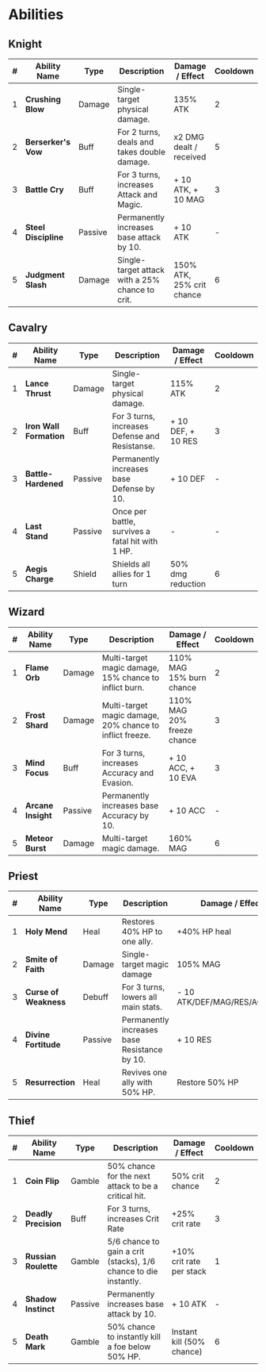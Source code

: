 # Abilities

## Knight

|  #  | Ability Name         | Type    | Description                                     | Damage / Effect           | Cooldown |
| :-: | -------------------- | ------- | ----------------------------------------------- | ------------------------- | -------- |
|  1  | **Crushing Blow**    | Damage  | Single-target physical damage.                  | 135% ATK                  | 2        |
|  2  | **Berserker's Vow**  | Buff    | For 2 turns, deals and takes double damage.     | x2 DMG dealt / received   | 5        |
|  3  | **Battle Cry**       | Buff    | For 3 turns, increases Attack and Magic.        | + 10 ATK, + 10 MAG        | 3        |
|  4  | **Steel Discipline** | Passive | Permanently increases base attack by 10.        | + 10 ATK                  | -        |
|  5  | **Judgment Slash**   | Damage  | Single-target attack with a 25% chance to crit. | 150% ATK, 25% crit chance | 6        |

## Cavalry

|  #  | Ability Name            | Type    | Description                                      | Damage / Effect     | Cooldown |
| :-: | ----------------------- | ------- | ------------------------------------------------ | ------------------- | -------- |
|  1  | **Lance Thrust**        | Damage  | Single-target physical damage.                   | 115% ATK            | 2        |
|  2  | **Iron Wall Formation** | Buff    | For 3 turns, increases Defense and Resistanse.   | + 10 DEF, + 10 RES  | 3        |
|  3  | **Battle-Hardened**     | Passive | Permanently increases base Defense by 10.        | + 10 DEF            | -        |
|  4  | **Last Stand**          | Passive | Once per battle, survives a fatal hit with 1 HP. | -                   | -        |
|  5  | **Aegis Charge**        | Shield  | Shields all allies for 1 turn                    | 50% dmg reduction   | 6        |

## Wizard

|  #  | Ability Name       | Type    | Description                                              | Damage / Effect            | Cooldown |
| :-: | ------------------ | ------- | -------------------------------------------------------- | -------------------------- | -------- |
|  1  | **Flame Orb**      | Damage  | Multi-target magic damage, 15% chance to inflict burn.   | 110% MAG 15% burn chance   | 2        |
|  2  | **Frost Shard**    | Damage  | Multi-target magic damage, 20% chance to inflict freeze. | 110% MAG 20% freeze chance | 3        |
|  3  | **Mind Focus**     | Buff    | For 3 turns, increases Accuracy and Evasion.             | + 10 ACC, + 10 EVA         | 3        |
|  4  | **Arcane Insight** | Passive | Permanently increases base Accuracy by 10.               | + 10 ACC                   | -        |
|  5  | **Meteor Burst**   | Damage  | Multi-target magic damage.                               | 160% MAG                   | 6        |

## Priest

|  #  | Ability Name          | Type         | Description                                  | Damage / Effect              | Cooldown |
| :-: | --------------------- | ------------ | -------------------------------------------- | ---------------------------- | -------- |
|  1  | **Holy Mend**         | Heal         | Restores 40% HP to one ally.                 | +40% HP heal                 | 2        |
|  2  | **Smite of Faith**    | Damage       | Single-target magic damage                   | 105% MAG                     | 2        |
|  3  | **Curse of Weakness** | Debuff       | For 3 turns, lowers all main stats.          | - 10 ATK/DEF/MAG/RES/ACC/EVA | 3        |
|  4  | **Divine Fortitude**  | Passive      | Permanently increases base Resistance by 10. | + 10 RES                     | -        |
|  5  | **Resurrection**      | Heal         | Revives one ally with 50% HP.                | Restore 50% HP               | 6        |

## Thief

|  #  | Ability Name         | Type    | Description                                                      | Damage / Effect           | Cooldown |
| :-: | -------------------- | ------- | ---------------------------------------------------------------- | ------------------------- | -------- |
|  1  | **Coin Flip**        | Gamble  | 50% chance for the next attack to be a critical hit.             | 50% crit chance           | 2        |
|  2  | **Deadly Precision** | Buff    | For 3 turns, increases Crit Rate                                 | +25% crit rate            | 3        |
|  3  | **Russian Roulette** | Gamble  | 5/6 chance to gain a crit (stacks), 1/6 chance to die instantly. | +10% crit rate per stack  | 1        |
|  4  | **Shadow Instinct**  | Passive | Permanently increases base attack by 10.                         | + 10 ATK                  | -        |
|  5  | **Death Mark**       | Gamble  | 50% chance to instantly kill a foe below 50% HP.                 | Instant kill (50% chance) | 6        |
